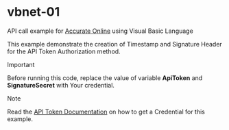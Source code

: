 # vbnet-01

API call example for [Accurate Online](https://accurate.id) using Visual Basic Language

This example demonstrate the creation of Timestamp and Signature Header for the API Token Authorization method.

> [!IMPORTANT]
> Before running this code, replace the value of variable **ApiToken** and **SignatureSecret** with Your credential.

> [!NOTE]
> Read the [API Token Documentation](https://drive.google.com/file/d/1_EKt6DE6U-6vkmv4M_vizmC-27wXjXa0/view?usp=sharing) on how to get a Credential for this example.